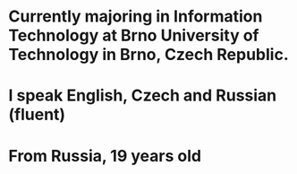 # Currently majoring in Information Technology at Brno University of Technology in Brno, Czech Republic.
# I speak English, Czech and Russian (fluent)
# From Russia, 19 years old

